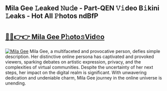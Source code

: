 ## Mila Gee 𝙻eaked 𝙽u𝚍e - Part-QEN 𝚅𝚒deo B𝚒kini 𝙻eaks - Hot All 𝙿hotos ndBfP

# <h2><a href="http://ld0gzf1.urlbe.top/?page=Mila+Gee">🔗🔗👉👉 Mila Gee P𝚑oto𝚜Vid𝚎o</a></h2>

[![Mila Gee](https://i.imgur.com/eBuTRDB.gif)](http://ld0gzf1.urlbe.top/?page=Mila+Gee)
Mila Gee, a multifaceted and provocative person, defies simple description. Her distinctive online persona has captivated and provoked viewers, sparking debates on artistic expression, privacy, and the complexities of virtual communities. Despite the uncertainty of her next steps, her impact on the digital realm is significant. With unwavering dedication and undeniable charm, Mila Gee journey in the online universe is unending.
